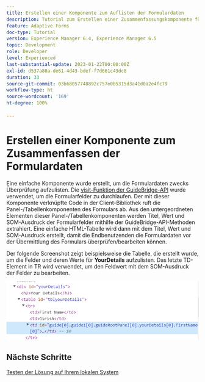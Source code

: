 ```yaml
---
title: Erstellen einer Komponente zum Auflisten der Formulardaten
description: Tutorial zum Erstellen einer Zusammenfassungskomponente für die Überprüfung von Formulardaten vor der Übermittlung.
feature: Adaptive Forms
doc-type: Tutorial
version: Experience Manager 6.4, Experience Manager 6.5
topic: Development
role: Developer
level: Experienced
last-substantial-update: 2023-01-22T00:00:00Z
exl-id: d537a80a-de61-4d43-bdef-f7d661c43dc8
duration: 33
source-git-commit: 03b68057748892c757e0b5315d3a41d0a2e4fc79
workflow-type: ht
source-wordcount: '169'
ht-degree: 100%

---
```


# Erstellen einer Komponente zum Zusammenfassen der Formulardaten

Eine einfache Komponente wurde erstellt, um die Formulardaten zwecks Überprüfung aufzulisten. Die [visit-Funktion der GuideBridge-API](https://developer.adobe.com/experience-manager/reference-materials/6-5/forms/javascript-api/GuideBridge.html?q=visit) wurde verwendet, um die Formularfelder zu durchlaufen. Der mit dieser Komponente verknüpfte Code in der Client-Bibliothek ruft die Panel-/Tabellenkomponenten des Formulars ab. Aus den untergeordneten Elementen dieser Panel-/Tabellenkomponenten werden Titel, Wert und SOM-Ausdruck der Formularfelder mithilfe der GuideBridge-API-Methoden extrahiert. Eine einfache HTML-Tabelle wird dann mit dem Titel, Wert und SOM-Ausdruck erstellt, damit die Endbenutzenden die Formulardaten vor der Übermittlung des Formulars überprüfen/bearbeiten können.

Der folgende Screenshot zeigt beispielsweise die Tabelle, die erstellt wurde, um die Felder und deren Werte für **YourDetails** aufzulisten. Das letzte TD-Element in TR wird verwendet, um den Feldwert mit dem SOM-Ausdruck der Felder zu bearbeiten.

![visit-func](assets/visit-function.png)

## Nächste Schritte

[Testen der Lösung auf Ihrem lokalen System](./deploy-on-your-system.md)
